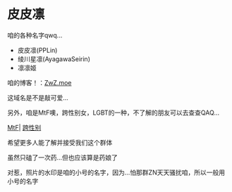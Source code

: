 # 皮皮凛
咱的各种名字qwq...
+ 皮皮凛(PPLin)
+ 绫川星凛(AyagawaSeirin)
+ 凛凛姬

咱的博客！：[ZwZ.moe](https://zwz.moe/)

这域名是不是敲可爱...


另外，咱是MtF噢，跨性别女，LGBT的一种，不了解的朋友可以去查查QAQ...

[MtF](https://baike.baidu.com/item/%E8%B7%A8%E6%80%A7%E5%88%AB%E5%A5%B3%E6%80%A7/16697826)|
[跨性别](https://baike.baidu.com/item/%E8%B7%A8%E6%80%A7%E5%88%AB)

希望更多人能了解并接受我们这个群体

虽然只磕了一次药...但也应该算是药娘了

对惹，照片的水印是咱的小号的名字，因为...怕那群ZN天天骚扰咱，所以一般用小号的名字
